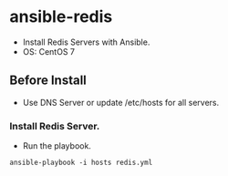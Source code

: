 # ansible-redis

- Install Redis Servers with Ansible.
- OS: CentOS 7

## Before Install
- Use DNS Server or update /etc/hosts for all servers.

### Install Redis Server.
- Run the playbook.

```
ansible-playbook -i hosts redis.yml
```

